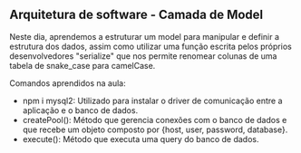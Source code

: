 ## Arquitetura de software - Camada de Model

Neste dia, aprendemos a estruturar um model para manipular e definir a estrutura dos dados, assim como utilizar uma função escrita pelos próprios desenvolvedores "serialize" que nos permite renomear colunas de uma tabela de snake_case para camelCase.

Comandos aprendidos na aula:
- npm i mysql2: Utilizado para instalar o driver de comunicação entre a aplicação e o banco de dados.
- createPool(): Método que gerencia conexões com o banco de dados e que recebe um objeto composto por {host, user, password, database}.
- execute(): Método que executa uma query do banco de dados.

